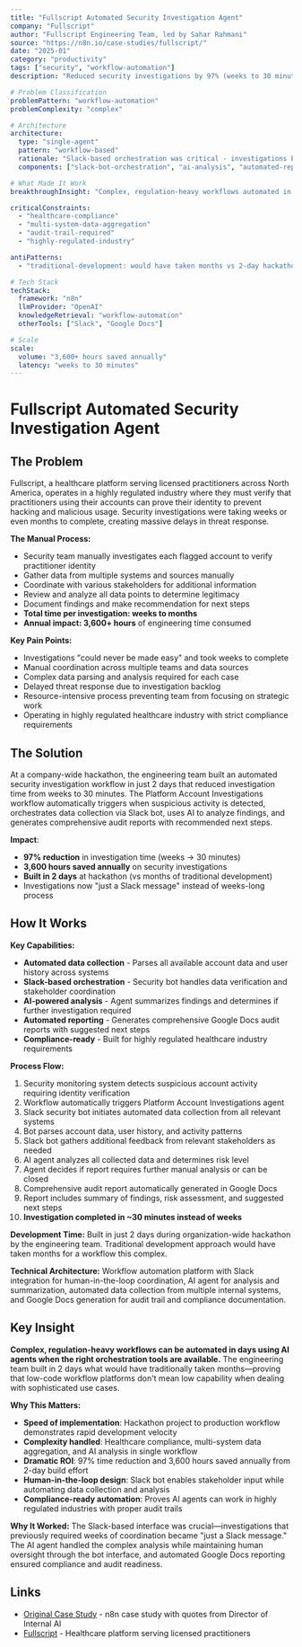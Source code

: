 ```yaml
---
title: "Fullscript Automated Security Investigation Agent"
company: "Fullscript"
author: "Fullscript Engineering Team, led by Sahar Rahmani"
source: "https://n8n.io/case-studies/fullscript/"
date: "2025-01"
category: "productivity"
tags: ["security", "workflow-automation"]
description: "Reduced security investigations by 97% (weeks to 30 minutes), saving 3,600+ hours/year"

# Problem Classification
problemPattern: "workflow-automation"
problemComplexity: "complex"

# Architecture
architecture:
  type: "single-agent"
  pattern: "workflow-based"
  rationale: "Slack-based orchestration was critical - investigations became 'just a Slack message' instead of weeks of coordination, with AI handling analysis while maintaining human oversight"
  components: ["slack-bot-orchestration", "ai-analysis", "automated-reporting", "multi-system-data-collection"]

# What Made It Work
breakthroughInsight: "Complex, regulation-heavy workflows automated in 2 days during hackathon using low-code orchestration - Slack interface made weeks-long investigations become 'just a Slack message'"

criticalConstraints:
  - "healthcare-compliance"
  - "multi-system-data-aggregation"
  - "audit-trail-required"
  - "highly-regulated-industry"

antiPatterns:
  - "traditional-development: would have taken months vs 2-day hackathon build"

# Tech Stack
techStack:
  framework: "n8n"
  llmProvider: "OpenAI"
  knowledgeRetrieval: "workflow-automation"
  otherTools: ["Slack", "Google Docs"]

# Scale
scale:
  volume: "3,600+ hours saved annually"
  latency: "weeks to 30 minutes"
---
```


# Fullscript Automated Security Investigation Agent

## The Problem

Fullscript, a healthcare platform serving licensed practitioners across North America, operates in a highly regulated industry where they must verify that practitioners using their accounts can prove their identity to prevent hacking and malicious usage. Security investigations were taking weeks or even months to complete, creating massive delays in threat response.

**The Manual Process:**
- Security team manually investigates each flagged account to verify practitioner identity
- Gather data from multiple systems and sources manually
- Coordinate with various stakeholders for additional information
- Review and analyze all data points to determine legitimacy
- Document findings and make recommendation for next steps
- **Total time per investigation: weeks to months**
- **Annual impact: 3,600+ hours** of engineering time consumed

**Key Pain Points:**
- Investigations "could never be made easy" and took weeks to complete
- Manual coordination across multiple teams and data sources
- Complex data parsing and analysis required for each case
- Delayed threat response due to investigation backlog
- Resource-intensive process preventing team from focusing on strategic work
- Operating in highly regulated healthcare industry with strict compliance requirements

## The Solution

At a company-wide hackathon, the engineering team built an automated security investigation workflow in just 2 days that reduced investigation time from weeks to 30 minutes. The Platform Account Investigations workflow automatically triggers when suspicious activity is detected, orchestrates data collection via Slack bot, uses AI to analyze findings, and generates comprehensive audit reports with recommended next steps.

**Impact**:
- **97% reduction** in investigation time (weeks → 30 minutes)
- **3,600 hours saved annually** on security investigations
- **Built in 2 days** at hackathon (vs months of traditional development)
- Investigations now "just a Slack message" instead of weeks-long process

## How It Works

**Key Capabilities:**
- **Automated data collection** - Parses all available account data and user history across systems
- **Slack-based orchestration** - Security bot handles data verification and stakeholder coordination
- **AI-powered analysis** - Agent summarizes findings and determines if further investigation required
- **Automated reporting** - Generates comprehensive Google Docs audit reports with suggested next steps
- **Compliance-ready** - Built for highly regulated healthcare industry requirements

**Process Flow:**
1. Security monitoring system detects suspicious account activity requiring identity verification
2. Workflow automatically triggers Platform Account Investigations agent
3. Slack security bot initiates automated data collection from all relevant systems
4. Bot parses account data, user history, and activity patterns
5. Slack bot gathers additional feedback from relevant stakeholders as needed
6. AI agent analyzes all collected data and determines risk level
7. Agent decides if report requires further manual analysis or can be closed
8. Comprehensive audit report automatically generated in Google Docs
9. Report includes summary of findings, risk assessment, and suggested next steps
10. **Investigation completed in ~30 minutes instead of weeks**

**Development Time:** Built in just 2 days during organization-wide hackathon by the engineering team. Traditional development approach would have taken months for a workflow this complex.

**Technical Architecture:** Workflow automation platform with Slack integration for human-in-the-loop coordination, AI agent for analysis and summarization, automated data collection from multiple internal systems, and Google Docs generation for audit trail and compliance documentation.

## Key Insight

**Complex, regulation-heavy workflows can be automated in days using AI agents when the right orchestration tools are available.** The engineering team built in 2 days what would have traditionally taken months—proving that low-code workflow platforms don't mean low capability when dealing with sophisticated use cases.

**Why This Matters:**
- **Speed of implementation**: Hackathon project to production workflow demonstrates rapid development velocity
- **Complexity handled**: Healthcare compliance, multi-system data aggregation, and AI analysis in single workflow
- **Dramatic ROI**: 97% time reduction and 3,600 hours saved annually from 2-day build effort
- **Human-in-the-loop design**: Slack bot enables stakeholder input while automating data collection and analysis
- **Compliance-ready automation**: Proves AI agents can work in highly regulated industries with proper audit trails

**Why It Worked:** The Slack-based interface was crucial—investigations that previously required weeks of coordination became "just a Slack message." The AI agent handled the complex analysis while maintaining human oversight through the bot interface, and automated Google Docs reporting ensured compliance and audit readiness.

## Links

- [Original Case Study](https://n8n.io/case-studies/fullscript/) - n8n case study with quotes from Director of Internal AI
- [Fullscript](https://fullscript.com/) - Healthcare platform serving licensed practitioners

